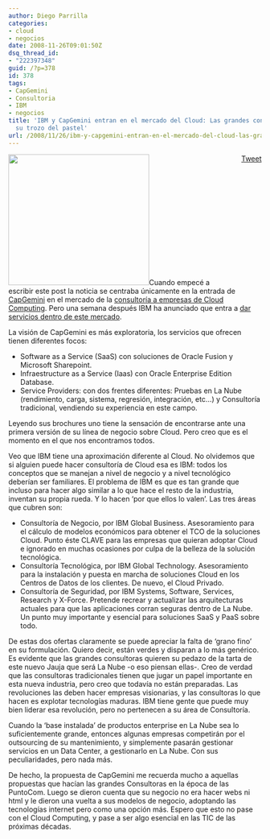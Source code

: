 ```yaml
---
author: Diego Parrilla
categories:
- cloud
- negocios
date: 2008-11-26T09:01:50Z
dsq_thread_id:
- "222397348"
guid: /?p=378
id: 378
tags:
- CapGemini
- Consultoria
- IBM
- negocios
title: 'IBM y CapGemini entran en el mercado del Cloud: Las grandes consultoras quieren
  su trozo del pastel'
url: /2008/11/26/ibm-y-capgemini-entran-en-el-mercado-del-cloud-las-grandes-consultoras-quieren-su-trozo-del-pastel/
---
```


<div style="float: right; margin-left: 10px;">
  <a href="https://twitter.com/share" class="twitter-share-button" data-via="nubeblog" data-hashtags="CapGemini,Consultoria,IBM,negocios" data-count="vertical" data-url="/2008/11/26/ibm-y-capgemini-entran-en-el-mercado-del-cloud-las-grandes-consultoras-quieren-su-trozo-del-pastel/">Tweet</a>
</div>

[<img class="aligncenter size-full wp-image-381" title="customer-vs-consultant" src="/wp-content/uploads/customer-vs-consultant.jpg" alt="" width="280" height="260" />](/wp-content/uploads/customer-vs-consultant.jpg)Cuando empecé a escribir este post la noticia se centraba únicamente en la entrada de [CapGemini](http://www.capgemini.com/) en el mercado de la [consultoría a empresas de Cloud Computing](http://www.capgemini.com/services/outsourcing/infrastructure-management/cloud-computing/). Pero una semana después IBM ha anunciado que entra a [dar servicios dentro de este mercado](http://cloudcomputingarchitect.com/2008/11/24/ibm-launches-new-cloud-computing-consulting-and-implementation-services.aspx).

La visión de CapGemini es más exploratoria, los servicios que ofrecen tienen diferentes focos:

  * Software as a Service (SaaS) con soluciones de Oracle Fusion y Microsoft Sharepoint.
  * Infraestructure as a Service (Iaas) con Oracle Enterprise Edition Database.
  * Service Providers: con dos frentes diferentes: Pruebas en La Nube (rendimiento, carga, sistema, regresión, integración, etc&#8230;) y Consultoría tradicional, vendiendo su experiencia en este campo.

Leyendo sus brochures uno tiene la sensación de encontrarse ante una primera versión de su línea de negocio sobre Cloud. Pero creo que es el momento en el que nos encontramos todos.

Veo que IBM tiene una aproximación diferente al Cloud. No olvidemos que si alguien puede hacer consultoría de Cloud esa es IBM: todos los conceptos que se manejan a nivel de negocio y a nivel tecnológico deberían ser familiares. El problema de IBM es que es tan grande que incluso para hacer algo similar a lo que hace el resto de la industria, inventan su propia rueda. Y lo hacen &#8216;por que ellos lo valen&#8217;. Las tres áreas que cubren son:

  * Consultoría de Negocio, por IBM Global Business. Asesoramiento para el cálculo de modelos económicos para obtener el TCO de la soluciones Cloud. Punto éste CLAVE para las empresas que quieran adoptar Cloud e ignorado en muchas ocasiones por culpa de la belleza de la solución tecnológica.
  * Consultoría Tecnológica, por IBM Global Technology. Asesoramiento para la instalación y puesta en marcha de soluciones Cloud en los Centros de Datos de los clientes. De nuevo, el Cloud Privado.
  * Consultoría de Seguridad, por IBM Systems, Software, Services, Research y X-Force. Pretende recrear y actualizar las arquitecturas actuales para que las aplicaciones corran seguras dentro de La Nube. Un punto muy importante y esencial para soluciones SaaS y PaaS sobre todo.

De estas dos ofertas claramente se puede apreciar la falta de &#8216;grano fino&#8217; en su formulación. Quiero decir, están verdes y disparan a lo más genérico. Es evidente que las grandes consultoras quieren su pedazo de la tarta de este nuevo Jauja que será La Nube -o eso piensan ellas-. Creo de verdad que las consultoras tradicionales tienen que jugar un papel importante en esta nueva industria, pero creo que todavía no están preparadas. Las revoluciones las deben hacer empresas visionarias, y las consultoras lo que hacen es explotar tecnologías maduras. IBM tiene gente que puede muy bien liderar esa revolución, pero no pertenecen a su área de Consultoría.

Cuando la &#8216;base instalada&#8217; de productos enterprise en La Nube sea lo suficientemente grande, entonces algunas empresas competirán por el outsourcing de su mantenimiento, y simplemente pasarán gestionar servicios en un Data Center, a gestionarlo en La Nube. Con sus peculiaridades, pero nada más.

De hecho, la propuesta de CapGemini me recuerda mucho a aquellas propuestas que hacían las grandes Consultoras en la época de las PuntoCom. Luego se dieron cuenta que su negocio no era hacer webs ni html y le dieron una vuelta a sus modelos de negocio, adoptando las tecnologías internet pero como una opción más. Espero que esto no pase con el Cloud Computing, y pase a ser algo esencial en las TIC de las próximas décadas.
